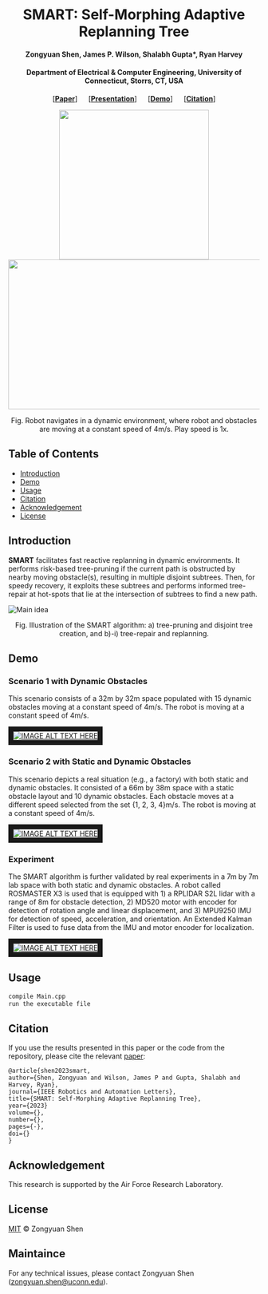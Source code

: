 <h1 align="center">SMART: Self-Morphing Adaptive Replanning Tree</h1>
<h4 align="center">Zongyuan Shen, James P. Wilson, Shalabh Gupta*, Ryan Harvey</h4>
<h4 align="center">Department of Electrical & Computer Engineering, University of Connecticut, Storrs, CT, USA</h4>

<p align="center"> [<b><a href="https://arxiv.org/abs/2305.06487">Paper</a></b>] &emsp; [<b><a href="https://docs.google.com/viewer?url=https://raw.githubusercontent.com/degoes-consulting/lambdaconf-2015/master/speakers/jdegoes/intro-purescript/presentation.pdf">Presentation</a></b>] &emsp; [<b><a href="#Demo">Demo</a></b>] &emsp; [<b><a href="#citation">Citation</a></b>]</p>

<p align="center">
  <img src="https://github.com/ZongyuanShen/SMART/assets/136994172/6cea5b3a-17dd-47f3-a148-377b6d145881" width = "300" height = "300"/>
  <img src="https://github.com/ZongyuanShen/SMART/assets/136994172/07605635-16ef-44ab-8a62-87197a75623c" width = "519.792" height = "300.027"/>
</p>

<p align="center">
Fig. Robot navigates in a dynamic environment, where robot and obstacles are moving at a constant speed of 4m/s. Play speed is 1x.
</p>

## Table of Contents

- [Introduction](#Introduction)
- [Demo](#Demo)
- [Usage](#usage)
- [Citation](#Citation)
- [Acknowledgement](#Acknowledgement)
- [License](#license)

## Introduction 
**SMART** facilitates fast reactive replanning in dynamic environments. It performs risk-based tree-pruning if the current path is obstructed by nearby moving obstacle(s), resulting in multiple disjoint subtrees. Then, for speedy recovery, it exploits these subtrees and performs informed tree-repair at hot-spots that lie at the intersection of subtrees to find a new path.

![Main idea](https://github.com/ZongyuanShen/SMART/assets/136994172/e68db789-7cf1-4b97-bb22-eb7e0b036c44)

<p align="center">
Fig. Illustration of the SMART algorithm: a) tree-pruning and disjoint tree creation, and b)-i) tree-repair and replanning.
</p>

## Demo 
### Scenario 1 with Dynamic Obstacles
This scenario consists of a 32m by 32m space populated with 15 dynamic obstacles moving at a constant speed of 4m/s. The robot is moving at a constant speed of 4m/s.

<a href="http://www.youtube.com/watch?feature=player_embedded&v=Xb0yWwwN0SE
" target="_blank"><img src="http://img.youtube.com/vi/Xb0yWwwN0SE/mqdefault.jpg" 
alt="IMAGE ALT TEXT HERE"  border="10" /></a>

### Scenario 2 with Static and Dynamic Obstacles
This scenario depicts a real situation (e.g., a factory) with both static and dynamic obstacles. It consisted of a 66m by 38m space with a static obstacle layout and 10 dynamic obstacles. Each obstacle moves at a different speed selected from the set {1, 2, 3, 4}m/s. The robot is moving at a constant speed of 4m/s.

<a href="http://www.youtube.com/watch?feature=player_embedded&v=Xb0yWwwN0SE
" target="_blank"><img src="http://img.youtube.com/vi/Xb0yWwwN0SE/mqdefault.jpg" 
alt="IMAGE ALT TEXT HERE"  border="10" /></a>

### Experiment
The SMART algorithm is further validated by real experiments in a 7m by 7m lab space with both static and dynamic obstacles. A robot called ROSMASTER X3 is used that is equipped with 1) a RPLIDAR S2L lidar with a range of 8m for obstacle detection, 2) MD520 motor with encoder for detection of rotation angle and linear displacement, and 3) MPU9250 IMU for detection of speed, acceleration, and orientation. An Extended Kalman Filter is used to fuse data from the IMU and motor encoder for localization.

<a href="http://www.youtube.com/watch?feature=player_embedded&v=Xb0yWwwN0SE
" target="_blank"><img src="http://img.youtube.com/vi/Xb0yWwwN0SE/mqdefault.jpg" 
alt="IMAGE ALT TEXT HERE"  border="10" /></a>

## Usage

```sh
compile Main.cpp
run the executable file
```

## Citation

If you use the results presented in this paper or the code from the repository, please cite the relevant [paper](https://arxiv.org/abs/2305.06487):
```
@article{shen2023smart,
author={Shen, Zongyuan and Wilson, James P and Gupta, Shalabh and Harvey, Ryan},
journal={IEEE Robotics and Automation Letters},
title={SMART: Self-Morphing Adaptive Replanning Tree},
year={2023}
volume={},
number={},
pages={-},
doi={}
}
```

## Acknowledgement
This research is supported by the Air Force Research Laboratory.

## License

[MIT](LICENSE) © Zongyuan Shen

## Maintaince
For any technical issues, please contact Zongyuan Shen (zongyuan.shen@uconn.edu).
